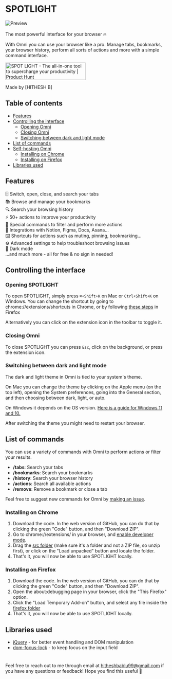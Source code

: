 # 	SPOTLIGHT

![Preview](preview.gif)
<br>
<br>
The most powerful interface for your browser 🔥

With Omni you can use your browser like a pro. Manage tabs, bookmarks, your browser history, perform all sorts of actions and more with a simple command interface.


<a href="https://www.producthunt.com/posts/omni-3?utm_source=badge-top-post-badge&utm_medium=badge&utm_souce=badge-omni-3" target="_blank"><img src="https://api.producthunt.com/widgets/embed-image/v1/top-post-badge.svg?post_id=326242&theme=light&period=daily" alt="SPOT LIGHT - The all-in-one tool to supercharge your productivity | Product Hunt" style="width: 250px; height: 54px;" width="250" height="54" /></a>


Made by [HITHESH B]

## Table of contents

- [Features](#features)
- [Controlling the interface](#controlling-the-interface)
	- [Opening Omni](#opening-omni)
	- [Closing Omni](#closing-omni)
	- [Switching between dark and light mode](#switching-between-dark-and-light-mode)
- [List of commands](#list-of-commands)
- [Self-hosting Omni](#self-hosting-omni)
	- [Installing on Chrome](#installing-on-chrome)
	- [Installing on Firefox](#installing-on-firefox) 
- [Libraries used](#libraries-used)

## Features

🗄 Switch, open, close, and search your tabs<br> 📚 Browse and manage your bookmarks<br> 🔍 Search your browsing history<br> ⚡️ 50+ actions to improve your productivity<br> 🔮 Special commands to filter and perform more actions<br> 🧩 Integrations with Notion, Figma, Docs, Asana...<br> ⌨️ Shortcuts for actions such as muting, pinning, bookmarking...<br> ⚙️ Advanced settings to help troubleshoot browsing issues<br> 🌙 Dark mode<br> ...and much more - all for free & no sign in needed!

## Controlling the interface

### Opening SPOTLIGHT

To open SPOTLIGHT, simply press `⌘+Shift+K` on Mac or `Ctrl+Shift+K` on Windows. You can change the shortcut by going to chrome://extensions/shortcuts in Chrome, or by following [these steps](https://support.mozilla.org/en-US/kb/manage-extension-shortcuts-firefox) in Firefox

Alternatively you can click on the extension icon in the toolbar to toggle it.

### Closing Omni

To close SPOTLIGHT  you can press `Esc`, click on the background, or press the extension icon.

### Switching between dark and light mode

The dark and light theme in Omni is tied to your system's theme.

On Mac you can change the theme by clicking on the Apple menu (on the top left), opening the System preferences, going into the General section, and then choosing between dark, light, or auto.

On Windows it depends on the OS version. [Here is a guide for Windows 11 and 10.](https://support.microsoft.com/en-us/windows/change-desktop-background-and-colors-176702ca-8e24-393b-15f2-b15b38f69de6#ID0EBF=Windows_11)

After switching the theme you might need to restart your browser.

## List of commands

You can use a variety of commands with Omni to perform actions or filter your results.

- **/tabs**: Search your tabs
- **/bookmarks**: Search your bookmarks
- **/history**: Search your browser history
- **/actions**: Search all available actions
- **/remove**: Remove a bookmark or close a tab

Feel free to suggest new commands for Omni by [making an issue](https://github.com/alyssaxuu/omni/issues/new).


### Installing on Chrome

1. Download the code. In the web version of GitHub, you can do that by clicking the green "Code" button, and then "Download ZIP".
2. Go to chrome://extensions/ in your browser, and [enable developer mode](https://developer.chrome.com/docs/extensions/mv2/faq/#:~:text=You%20can%20start%20by%20turning,a%20packaged%20extension%2C%20and%20more.).
3. Drag the [src folder](https:/) (make sure it's a folder and not a ZIP file, so unzip first), or click on the "Load unpacked" button and locate the folder.
4. That's it, you will now be able to use SPOTLIGHT locally.

### Installing on Firefox

1. Download the code. In the web version of GitHub, you can do that by clicking the green "Code" button, and then "Download ZIP".
2. Open the about:debugging page in your browser, click the "This Firefox" option.
3. Click the "Load Temporary Add-on" button, and select any file inside the [firefox folder](https://github.com/alyssaxuu/omni/tree/master/firefox)
4. That's it, you will now be able to use SPOTLIGHT locally.

## Libraries used

- [jQuery](https://jquery.com/) - for better event handling and DOM manipulation
- [dom-focus-lock](https://github.com/theKashey/dom-focus-lock) - to keep focus on the input field

#

Feel free to reach out to me through email at hitheshbablu99@gmail.com if you have any questions or feedback! Hope you find this useful 💜
